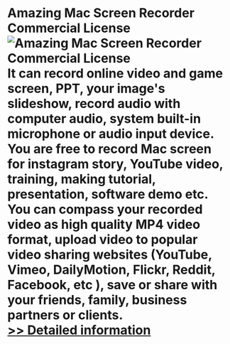 # Amazing Mac Screen Recorder Commercial License<br />![Amazing Mac Screen Recorder Commercial License](https://mycommerce.akamaized.net/api/pimages/P300892136/BIG/300892136.PNG)<br />It can record online video and game screen, PPT, your image's slideshow, record audio with computer audio, system built-in microphone or audio input device. You are free to record Mac screen for instagram story, YouTube video, training, making tutorial, presentation, software demo etc. You can compass your recorded video as high quality MP4 video format, upload video to popular video sharing websites (YouTube, Vimeo, DailyMotion, Flickr, Reddit, Facebook, etc ), save or share with your friends, family, business partners or clients.<br />[>> Detailed information](https://secure.shareit.com/shareit/product.html?productid=300892136&affiliateid=200057808)